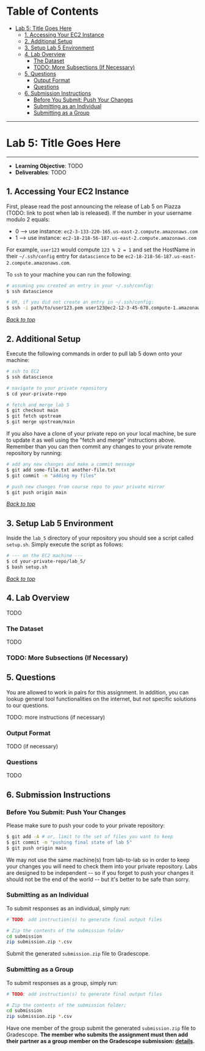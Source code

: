 Table of Contents
=================
- [Lab 5: Title Goes Here](#lab-0-setting-up-your-environment)
  * [1. Accessing Your EC2 Instance](#1-accessing-your-ec2-instance)
  * [2. Additional Setup](#2-additional-setup)
  * [3. Setup Lab 5 Environment](#3-setup-lab-2-environment)
  * [4. Lab Overview](#4-lab-overview)
    * [The Dataset](#the-dataset)
    * [TODO: More Subsections (If Necessary)](#todo-more-subsections-if-necessary)
  * [5. Questions](#5-questions)
    * [Output Format](#output-format)
    * [Questions](#questions)
  * [6. Submission Instructions](#6-submission-instructions)
    * [Before You Submit: Push Your Changes](#before-you-submit-push-your-changes)
    * [Submitting as an Individual](#submitting-as-an-individual)
    * [Submitting as a Group](#submitting-as-a-group)

---
# Lab 5: Title Goes Here
---
* **Learning Objective**: TODO
* **Deliverables**: TODO

## 1. Accessing Your EC2 Instance
First, please read the post announcing the release of Lab 5 on Piazza (TODO: link to post when lab is released). If the number in your username modulo 2 equals:
- 0 --> use instance: `ec2-3-133-220-165.us-east-2.compute.amazonaws.com`
- 1 --> use instance: `ec2-18-218-56-187.us-east-2.compute.amazonaws.com`

For example, `user123` would compute `123 % 2 = 1` and set the HostName in their `~/.ssh/config` entry for `datascience` to be `ec2-18-218-56-187.us-east-2.compute.amazonaws.com`.

To `ssh` to your machine you can run the following:
```sh
# assuming you created an entry in your ~/.ssh/config:
$ ssh datascience

# OR, if you did not create an entry in ~/.ssh/config:
$ ssh -i path/to/user123.pem user123@ec2-12-3-45-678.compute-1.amazonaws.com
```

[*Back to top*](#table-of-contents)

## 2. Additional Setup
Execute the following commands in order to pull lab 5 down onto your machine:
```bash
# ssh to EC2
$ ssh datascience

# navigate to your private repository
$ cd your-private-repo

# fetch and merge lab 5
$ git checkout main
$ git fetch upstream
$ git merge upstream/main
```
If you also have a clone of your private repo on your local machine, be sure to update it as well using the "fetch and merge" instructions above. Remember than you can then commit any changes to your private remote repository by running:
```bash
# add any new changes and make a commit message
$ git add some-file.txt another-file.txt
$ git commit -m "adding my files"

# push new changes from course repo to your private mirror
$ git push origin main
```

[*Back to top*](#table-of-contents)

## 3. Setup Lab 5 Environment
Inside the `lab_5` directory of your repository you should see a script called `setup.sh`. Simply execute the script as follows:
```bash
# --- on the EC2 machine ---
$ cd your-private-repo/lab_5/
$ bash setup.sh
```

[*Back to top*](#table-of-contents)

## 4. Lab Overview
TODO

### The Dataset
TODO

### TODO: More Subsections (If Necessary)

## 5. Questions

You are allowed to work in pairs for this assignment. In addition, you can lookup general tool functionalities on the internet, but not specific solutions to our questions.

TODO: more instructions (if necessary)

### Output Format
TODO (if necessary)

### Questions
TODO

## 6. Submission Instructions

### Before You Submit: Push Your Changes
Please make sure to push your code to your private repository:
```bash
$ git add -A # or, limit to the set of files you want to keep
$ git commit -m "pushing final state of lab 5"
$ git push origin main
```
We may not use the same machine(s) from lab-to-lab so in order to keep your changes you will need to check them into your private repository. Labs are designed to be independent -- so if you forget to push your changes it should not be the end of the world -- but it's better to be safe than sorry.

### Submitting as an Individual
To submit responses as an individual, simply run:
```sh
# TODO: add instruction(s) to generate final output files

# Zip the contents of the submission folder
cd submission
zip submission.zip *.csv
```

Submit the generated `submission.zip` file to Gradescope.

### Submitting as a Group
To submit responses as a group, simply run:
```sh
# TODO: add instruction(s) to generate final output files

# Zip the contents of the submission folder;
cd submission
zip submission.zip *.csv
```

Have one member of the group submit the generated `submission.zip` file to Gradescope. **The member who submits the assignment must then add their partner as a group member on the Gradescope submission: [details](https://help.gradescope.com/article/m5qz2xsnjy-student-add-group-members).**
